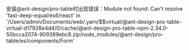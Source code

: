 安装@ant-design/pro-table时出现错误：Module not found: Can't resolve 'fast-deep-equal/es6/react' in '/Users/admin/Documents/web/.yarn/$$virtual/@ant-design-pro-table-virtual-d17928e4d4/0/cache/@ant-design-pro-table-npm-2.34.0-50bcca2074-909389ebc8.zip/node_modules/@ant-design/pro-table/es/components/Form'
